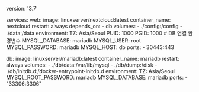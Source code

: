 version: '3.7'

services:
  web:
    image: linuxserver/nextcloud:latest
    container_name: nextcloud
    restart: always
    depends_on:
      - db
    volumes:
      - ./config:/config
      - ./data:/data
    environment:
      TZ: Asia/Seoul
      PUID: 1000
      PGID: 1000
      # DB 연결 환경변수
      MYSQL_DATABASE: mariadb
      MYSQL_USER: root
      MYSQL_PASSWORD: mariadb
      MYSQL_HOST: db
    ports:
      - 30443:443

  db:
    image: linuxserver/mariadb:latest
    container_name: mariadb
    restart: always
    volumes:
      - ./db/data:/var/lib/mysql
      - ./db/dump:/disk
      - ./db/initdb.d:/docker-entrypoint-initdb.d
    environment:
      TZ: Asia/Seoul
      MYSQL_ROOT_PASSWORD: mariadb
      MYSQL_DATABASE: mariadb
    ports:
      - "33306:3306"
